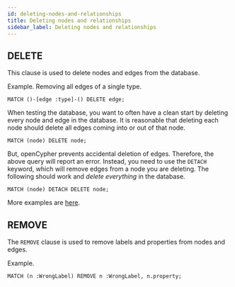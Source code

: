```yaml
---
id: deleting-nodes-and-relationships
title: Deleting nodes and relationships
sidebar_label: Deleting nodes and relationships
---
```


## DELETE

This clause is used to delete nodes and edges from the database.

Example. Removing all edges of a single type.

```cypher
MATCH ()-[edge :type]-() DELETE edge;
```

When testing the database, you want to often have a clean start by deleting
every node and edge in the database. It is reasonable that deleting each node
should delete all edges coming into or out of that node.

```cypher
MATCH (node) DELETE node;
```

But, openCypher prevents accidental deletion of edges. Therefore, the above
query will report an error. Instead, you need to use the `DETACH` keyword,
which will remove edges from a node you are deleting. The following should
work and *delete everything* in the database.

```cypher
MATCH (node) DETACH DELETE node;
```

More examples are
[here](./clauses/delete.md).

## REMOVE

The `REMOVE` clause is used to remove labels and properties from nodes and
edges.

Example.

```cypher
MATCH (n :WrongLabel) REMOVE n :WrongLabel, n.property;
```


